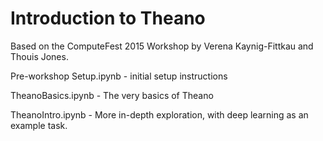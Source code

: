 Introduction to Theano
======================

Based on the ComputeFest 2015 Workshop by Verena Kaynig-Fittkau and Thouis Jones.

Pre-workshop Setup.ipynb - initial setup instructions

TheanoBasics.ipynb - The very basics of Theano

TheanoIntro.ipynb - More in-depth exploration, with deep learning as an example task.
